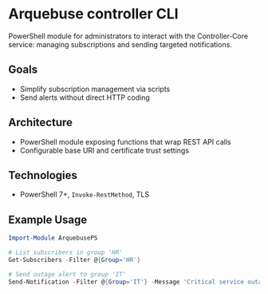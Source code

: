 # Arquebuse controller CLI

PowerShell module for administrators to interact with the Controller‑Core service: managing subscriptions and sending targeted notifications.

## Goals

- Simplify subscription management via scripts
- Send alerts without direct HTTP coding

## Architecture

- PowerShell module exposing functions that wrap REST API calls
- Configurable base URI and certificate trust settings

## Technologies

- PowerShell 7+, `Invoke-RestMethod`, TLS

## Example Usage

```powershell
Import-Module ArquebusePS

# List subscribers in group 'HR'
Get-Subscribers -Filter @{Group='HR'}

# Send outage alert to group 'IT'
Send-Notification -Filter @{Group='IT'} -Message 'Critical service outage ongoing'
```

